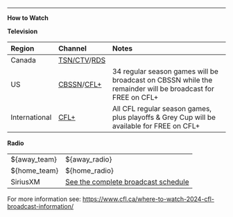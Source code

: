 
---
**How to Watch**

**Television**

| Region | Channel | Notes |
| :--- | :--- | :--- |
| Canada | [TSN/CTV](https://www.tsn.ca/cfl/cfl-on-tsn-broadcast-schedule-1.1951231)/[RDS](https://www.rds.ca/football/lcf/horaire) | 
| US | [CBSSN](https://www.cbssportsnetwork.com/tv-schedule/)/[CFL+](https://www.cfl.ca/plus) | 34 regular season games will be broadcast on CBSSN while the remainder will be broadcast for FREE on CFL+
| International | [CFL+](https://www.cfl.ca/plus) | All CFL regular season games, plus playoffs & Grey Cup will be available for FREE on CFL+

**Radio**

| | |
| :--- | :--- |
| [](/${away_team})${away_team} | ${away_radio} |
| [](/${home_team})${home_team} | ${home_radio} |
| SiriusXM | [See the complete broadcast schedule](https://www.siriusxm.ca/live-sports/cfl/) |

For more information see: https://www.cfl.ca/where-to-watch-2024-cfl-broadcast-information/
